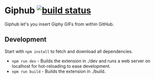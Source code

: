 # Giphub [![build status](https://travis-ci.org/severest/giphub.svg?branch=master)](https://travis-ci.org/severest/giphub)
Giphub let's you insert Giphy GIFs from within GitHub.

## Development
Start with `npm install` to fetch and download all dependencies.

* `npm run dev` - Builds the extension in ./dev and runs a web server on localhost for hot-reloading to ease development.
* `npm run build` - Builds the extension in ./build.
